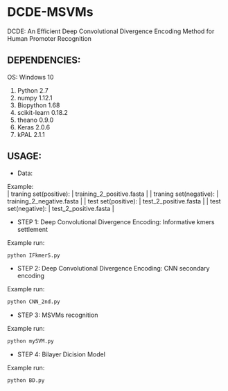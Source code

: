 # DCDE-MSVMs
DCDE: An Efficient Deep Convolutional Divergence Encoding Method for Human Promoter Recognition

## DEPENDENCIES:

OS: Windows 10

1. Python 2.7
2. numpy 1.12.1
3. Biopython 1.68
4. scikit-learn 0.18.2
5. theano 0.9.0
6. Keras 2.0.6
7. kPAL 2.1.1

## USAGE:

* Data:

Example:<br>
  | traning set(positive): | training_2_positive.fasta |
  | traning set(negative): | training_2_negative.fasta |
  | test set(positive): | test_2_positive.fasta |
  | test set(negative): | test_2_positive.fasta |
  
* STEP 1:  Deep Convolutional Divergence Encoding: Informative kmers settlement

Example run:<br>
```Bash
python IFkmerS.py
```

* STEP 2:  Deep Convolutional Divergence Encoding: CNN secondary encoding

Example run:<br>
```Bash
python CNN_2nd.py
```

* STEP 3:  MSVMs recognition
  
Example run:<br>
```Bash
python mySVM.py
```

* STEP 4:  Bilayer Dicision Model

Example run:<br>
```Bash
python BD.py
```
